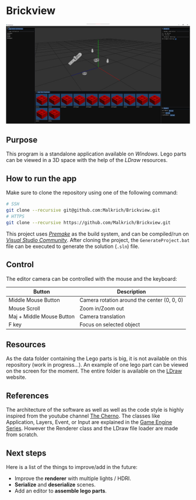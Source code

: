 # Brickview

![brickviewAppPreview](res/BrickviewPreview.png)

## Purpose

This program is a standalone application available on _Windows_. Lego parts can be viewed in a 3D space with the help of the _LDraw_ resources.

## How to run the app

Make sure to clone the repository using one of the following command:

``` bash
# SSH
git clone --recursive git@github.com:Malkrich/Brickview.git
# HTTPS
git clone --recursive https://github.com/Malkrich/Brickview.git
```

This project uses [_Premake_](https://premake.github.io/) as the build system, and can be compiled/run on [_Visual Studio Community_](https://visualstudio.microsoft.com/fr/downloads/). After cloning the project, the `GenerateProject.bat` file can be executed to generate the solution (`.sln`) file.

## Control

The editor camera can be controlled with the mouse and the keyboard:

| Button                    | Description                                               |
|---------------------------|-----------------------------------------------------------|
| Middle Mouse Button       | Camera rotation around the center (0, 0, 0)               |
| Mouse Scroll              | Zoom in/Zoom out                                          |
| Maj + Middle Mouse Button | Camera translation                                        |
| F key                     | Focus on selected object                                  |

## Resources

As the data folder containing the Lego parts is big, it is not available on this repository (work in progress...). An example of one lego part can be viewed on the screen for the moment.
The entire folder is available on the [LDraw](https://library.ldraw.org/updates?latest) website.

## References

The architecture of the software as well as well as the code style is highly inspired from the youtube channel [The Cherno](https://www.youtube.com/@TheCherno). The classes like Application, Layers, Event, or Input are explained in the [Game Engine Series](https://youtube.com/playlist?list=PLlrATfBNZ98dC-V-N3m0Go4deliWHPFwT&si=-5jZiF8NPV4YkNbc). However the Renderer class and the LDraw file loader are made from scratch.

## Next steps

Here is a list of the things to improve/add in the future:

- Improve the __renderer__ with multiple lights / HDRI.
- __Serialize__ and __deserialize__ scenes.
- Add an editor to __assemble lego parts__.